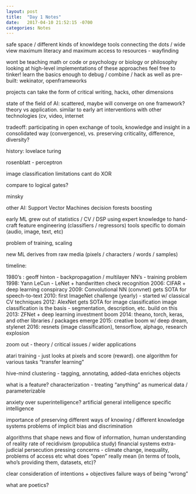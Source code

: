 ```yaml
---
layout: post
title:  "Day 1 Notes"
date:   2017-04-10 21:52:15 -0700
categories: Notes
---
```


safe space / different kinds of knowldege tools
connecting the dots / wide view
maximum literacy and maximum access to resources - wayfinding




wont be teaching math or code or psychology or biology or philosophy
looking at high-level implementations of these approaches
	feel free to tinker!
	learn the basics enough to debug / combine / hack
as well as pre-built: wekinator, openframeworks

projects can take the form of critical writing, hacks, other dimensions

state of the field of AI: scattered, maybe will converge on one framework?
theory vs application. similar to early art interventions with other technologies (cv, video, internet

tradeoff: participating in open exchange of tools, knowledge and insight in a consolidated way (convergence), vs. preserving criticality, difference, diversity?

history:
lovelace
turing


rosenblatt - perceptron

image classification
limitations
cant do XOR

compare to logical gates?

minsky

other AI:
	Support Vector Machines
	decision forests
	boosting

early ML grew out of statistics / CV / DSP
	using expert knowledge to hand-craft feature engineering
	(classifiers / regressors)
	tools specific to domain (audio, image, text, etc)

problem of training, scaling

new ML derives from raw media (pixels / characters / words / samples)


timeline:

1980’s : geoff hinton - backpropagation / multilayer NN’s - training problem
1998: Yann LeCun - LeNet + handwritten check recognition
2006: CIFAR + deep learning conspiracy
2009: Convolutional NN (convnet) gets SOTA for speech-to-text
2010: first ImageNet challenge (yearly) - started w/ classical CV techniques
2012: AlexNet gets SOTA for image classification
	image classification is the basis - segmentation, description, etc. build on this
2013: ZFNet + deep learning investment boom
2014: theano, torch, keras, and other libraries / packages emerge
2015: creative boom w/ deep dream, stylenet
2016: resnets (image classification), tensorflow, alphago, research explosion


zoom out - theory / critical issues / wider applications

atari training - just looks at pixels and score (reward). one algorithm for various tasks
“transfer learning”


hive-mind clustering - tagging, annotating, added-data enriches objects

what is a feature?
characterization - treating “anything” as numerical data / parameterizable



anxiety over superintelligence?
artificial general intelligence
specific intelligence

importance of preserving different ways of knowing / different knowledge systems
problems of implicit bias and discrimination

algorithms that shape news and flow of information, human understanding of reality
rate of recidivism (propublica study)
financial systems
extra-judicial persecution
pressing concerns - climate change, inequality, problems of access etc
what does “open” really mean (in terms of tools, who’s providing them, datasets, etc)?

clear consideration of intentions + objectives
failure
ways of being “wrong”

what are poetics?
